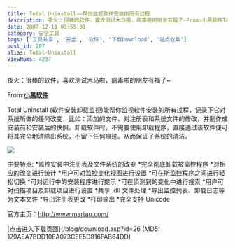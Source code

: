 ```yaml
---
title: Total Uninstall——帮你监视软件安装的所有过程
description: 夜火：很棒的软件，喜欢测试木马啦，病毒啦的朋友有福了~From:小黑软件TotalUninstall(软件安装卸载监视)能帮你监视软件安装的所有过程，记录下它对系统所做的任何改变，比如：添加的文件、对注册表和系统文件的修改，并制作成安装前和安装后的快照。卸载软件时，不需要使用卸载程序，直接通过该软件便可将其完全地清除出系统，不留下任何痕迹。从而保证了系统的清洁。
date: 2007-12-11 03:55:01
category: 安全工具
tags: ['工具共享', '安全', '软件', '下载Download', '站点收集']
post_id: 287
alias: Total-Uninstall
ViewNums: 4237
---
```


夜火：很棒的软件，喜欢测试木马啦，病毒啦的朋友有福了~

From:[**小黑软件**](http://www.hackapp.com/ "小黑软件 Hacker Applications")

Total Uninstall (软件安装卸载监视)能帮你监视软件安装的所有过程，记录下它对系统所做的任何改变，比如：添加的文件、对注册表和系统文件的修改，并制作成安装前和安装后的快照。卸载软件时，不需要使用卸载程序，直接通过该软件便可将其完全地清除出系统，不留下任何痕迹。从而保证了系统的清洁。

![](http://photo14.yupoo.com/20071209/215316_2103198335_naxkaage.jpg)

主要特点:
*监控安装中注册表及文件系统的改变
*完全彻底卸载被监控程序
*对相应的改变进行统计
*用户可对监控变化视图进行设置
*可在所监控程序之间进行轻松切换
*可对运行中的安装程序进行提示
*可在侦测到的变化中进行搜索
*用户可对扫描项目及卸载项目进行设置
*共享 .dll 文件处理
*导出监控列表、卸载日志等为文本文件
*导出注册表更改
*打印输出
*完全支持 Unicode

官方主页：<http://www.martau.com/>

[点击进入下载页面](/blog/download.asp?id=26 (MD5: 179A8A7BDD10EA073CEE5D816FAB64DD)

